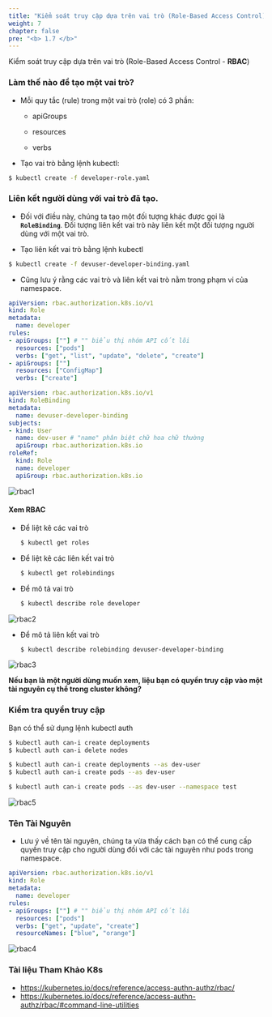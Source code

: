 ```yaml
---
title: "Kiểm soát truy cập dựa trên vai trò (Role-Based Access Control)"
weight: 7
chapter: false
pre: "<b> 1.7 </b>"
---
```

Kiểm soát truy cập dựa trên vai trò (Role-Based Access Control - **RBAC**)

### Làm thế nào để tạo một vai trò?

- Mỗi quy tắc (rule) trong một vai trò (role) có 3 phần:

  - apiGroups

  - resources

  - verbs

- Tạo vai trò bằng lệnh kubectl:

```bash
$ kubectl create -f developer-role.yaml
```

### Liên kết người dùng với vai trò đã tạo.

- Đối với điều này, chúng ta tạo một đối tượng khác được gọi là **`RoleBinding`**. Đối tượng liên kết vai trò này liên kết một đối tượng người dùng với một vai trò.

- Tạo liên kết vai trò bằng lệnh kubectl

```bash
$ kubectl create -f devuser-developer-binding.yaml
```

- Cũng lưu ý rằng các vai trò và liên kết vai trò nằm trong phạm vi của namespace.

```yaml
apiVersion: rbac.authorization.k8s.io/v1
kind: Role
metadata:
  name: developer
rules:
- apiGroups: [""] # "" biểu thị nhóm API cốt lõi
  resources: ["pods"]
  verbs: ["get", "list", "update", "delete", "create"]
- apiGroups: [""]
  resources: ["ConfigMap"]
  verbs: ["create"]
```
```yaml
apiVersion: rbac.authorization.k8s.io/v1
kind: RoleBinding
metadata:
  name: devuser-developer-binding
subjects:
- kind: User
  name: dev-user # "name" phân biệt chữ hoa chữ thường
  apiGroup: rbac.authorization.k8s.io
roleRef:
  kind: Role
  name: developer
  apiGroup: rbac.authorization.k8s.io
```
![rbac1](/images/1/7/0001.PNG)

#### Xem RBAC
  
- Để liệt kê các vai trò
  ```bash
  $ kubectl get roles
  ```
- Để liệt kê các liên kết vai trò
  ```bash
  $ kubectl get rolebindings
  ```
- Để mô tả vai trò 
  ```bash
  $ kubectl describe role developer
  ```

![rbac2](/images/1/7/0002.PNG)
    
- Để mô tả liên kết vai trò
  ```bash
  $ kubectl describe rolebinding devuser-developer-binding
  ```
![rbac3](/images/1/7/0003.PNG)

**Nếu bạn là một người dùng muốn xem, liệu bạn có quyền truy cập vào một tài nguyên cụ thể trong cluster không?**

### Kiểm tra quyền truy cập

Bạn có thể sử dụng lệnh kubectl auth

```bash
$ kubectl auth can-i create deployments
$ kubectl auth can-i delete nodes
```
```bash
$ kubectl auth can-i create deployments --as dev-user
$ kubectl auth can-i create pods --as dev-user
```
```bash
$ kubectl auth can-i create pods --as dev-user --namespace test
```
![rbac5](/images/1/7/0004.PNG)
  
### Tên Tài Nguyên
- Lưu ý về tên tài nguyên, chúng ta vừa thấy cách bạn có thể cung cấp quyền truy cập cho người dùng đối với các tài nguyên như pods trong namespace.

```yaml
apiVersion: rbac.authorization.k8s.io/v1
kind: Role
metadata:
  name: developer
rules:
- apiGroups: [""] # "" biểu thị nhóm API cốt lõi
  resources: ["pods"]
  verbs: ["get", "update", "create"]
  resourceNames: ["blue", "orange"]
```  
![rbac4](/images/1/7/0005.PNG)
### Tài liệu Tham Khảo K8s
- https://kubernetes.io/docs/reference/access-authn-authz/rbac/
- https://kubernetes.io/docs/reference/access-authn-authz/rbac/#command-line-utilities